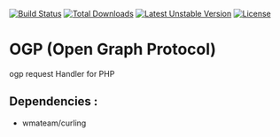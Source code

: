 [![Build Status](https://travis-ci.org/wmateam/ogp.svg)](https://travis-ci.org/wmateam/ogp)
[![Total Downloads](https://poser.pugx.org/wmateam/ogp/downloads)](https://packagist.org/packages/wmateam/ogp)
[![Latest Unstable Version](https://poser.pugx.org/wmateam/ogp/v/unstable)](//packagist.org/packages/wmateam/ogp)
[![License](https://poser.pugx.org/wmateam/ogp/license)](https://packagist.org/packages/wmateam/ogp)

# OGP (Open Graph Protocol)
ogp request Handler for PHP
## Dependencies :
- wmateam/curling